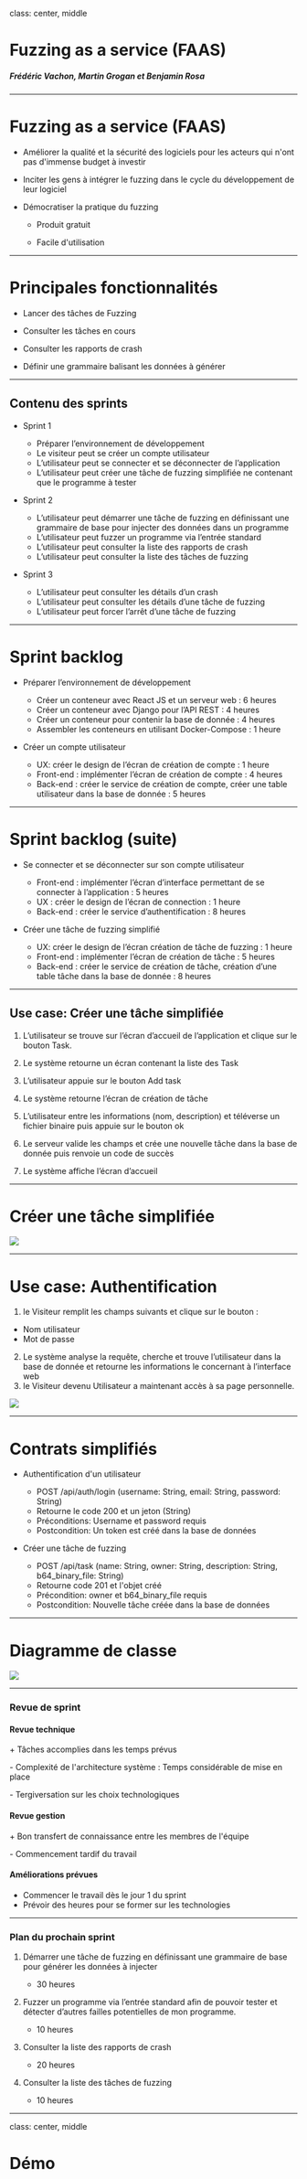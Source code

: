 class: center, middle

# Fuzzing as a service (FAAS)

##### Frédéric Vachon, Martin Grogan et Benjamin Rosa

---

# Fuzzing as a service (FAAS)

* Améliorer la qualité et la sécurité des logiciels pour les acteurs qui n'ont pas d'immense budget à investir

* Inciter les gens à intégrer le fuzzing dans le cycle du développement de leur logiciel

* Démocratiser la pratique du fuzzing

    * Produit gratuit

    * Facile d'utilisation

---

# Principales fonctionnalités

* Lancer des tâches de Fuzzing

* Consulter les tâches en cours

* Consulter les rapports de crash

* Définir une grammaire balisant les données à générer


---

## Contenu des sprints


* Sprint 1
	* Préparer l’environnement de développement
	* Le visiteur peut se créer un compte utilisateur 
	* L’utilisateur peut se connecter et se déconnecter de l’application
	* L’utilisateur peut créer une tâche de fuzzing simplifiée ne contenant que le programme à tester

* Sprint 2

	* L’utilisateur peut démarrer une tâche de fuzzing en définissant une grammaire de base pour injecter des données dans un programme
	* L’utilisateur peut fuzzer un programme via l’entrée standard
	* L’utilisateur peut consulter la liste des rapports de crash
	* L’utilisateur peut consulter la liste des tâches de fuzzing

* Sprint 3
	* L’utilisateur peut consulter les détails d’un crash
	* L’utilisateur peut consulter les détails d’une tâche de fuzzing
	* L’utilisateur peut forcer l’arrêt d’une tâche de fuzzing

---

# Sprint backlog

* Préparer l’environnement de développement	
	* Créer un conteneur avec React JS et un serveur web :	6 heures	
	* Créer un conteneur avec Django pour l’API REST :	4 heures	
	* Créer un conteneur pour contenir la base de donnée :	4 heures
	* Assembler les conteneurs en utilisant Docker-Compose :	1 heure

* Créer un compte utilisateur	
	* UX: créer le design de l’écran de création de compte :	1 heure
	* Front-end : implémenter l’écran de création de compte :	4 heures	
	* Back-end : créer le service de création de compte, créer une table utilisateur dans la base de donnée :	5 heures	


---

# Sprint backlog (suite)

* Se connecter et se déconnecter sur son compte utilisateur	
	* Front-end : implémenter l’écran d’interface permettant de se connecter à l’application :	5 heures	
	* UX : créer le design de l’écran de connection :	1 heure
	* Back-end : créer le service d’authentification :	8 heures	

* Créer une tâche de fuzzing simplifié	
	* UX: créer le design de l’écran création de tâche de fuzzing :	1 heure
	* Front-end : implémenter l’écran de création de tâche :	5 heures
	* Back-end : créer le service de création de tâche, création d’une table tâche dans la base de donnée :	8 heures	

---
## Use case: Créer une tâche simplifiée


1. L’utilisateur se trouve sur l’écran d’accueil de l’application et clique sur le bouton Task.

2. Le système retourne un écran contenant la liste des Task

3. L’utilisateur appuie sur le bouton Add task

4. Le système retourne l’écran de création de tâche

5. L’utilisateur entre les informations (nom, description) et téléverse un fichier binaire puis appuie sur le bouton ok

6. Le serveur valide les champs et crée une nouvelle tâche dans la base de donnée puis renvoie un code de succès

7. Le système affiche l’écran d’accueil

---

# Créer une tâche simplifiée

![](./img/creer_tache.png)

---

# Use case: Authentification

1. le Visiteur remplit les champs suivants et clique sur le bouton : 
 - Nom utilisateur
 - Mot de passe
2. Le système analyse la requête, cherche et trouve l’utilisateur dans la base de donnée et retourne les informations le concernant à l’interface web
3. le Visiteur devenu Utilisateur a maintenant accès à sa page personnelle.


![](./img/auth.png)

---

# Contrats simplifiés

* Authentification d'un utilisateur
	* POST /api/auth/login (username: String, email: String, password: String)
	* Retourne le code 200 et un jeton (String)
	* Préconditions: Username et password requis
	* Postcondition: Un token est créé dans la base de données

* Créer une tâche de fuzzing
	* POST /api/task (name: String, owner: String, description: String, b64_binary_file: String)
	* Retourne code 201 et l'objet créé
	* Précondition: owner et b64_binary_file requis
	* Postcondition: Nouvelle tâche créée dans la base de données

---

# Diagramme de classe

![](./img/task.png)

---

### Revue de sprint

#### Revue technique

\+ Tâches accomplies dans les temps prévus

\- Complexité de l'architecture système : Temps considérable de mise en place

\- Tergiversation sur les choix technologiques


#### Revue gestion

\+ Bon transfert de connaissance entre les membres de l'équipe

\- Commencement tardif du travail

#### Améliorations prévues

* Commencer le travail dès le jour 1 du sprint
* Prévoir des heures pour se former sur les technologies
---

### Plan du prochain sprint

1. Démarrer une tâche de fuzzing en définissant une grammaire de base pour générer les données à injecter
	- 30 heures

2. Fuzzer un programme via l’entrée standard afin de pouvoir tester et détecter d’autres failles potentielles de mon programme.
	- 10 heures

3. Consulter la liste des rapports de crash
	- 20 heures

4. Consulter la liste des tâches de fuzzing
	- 10 heures

---

class: center, middle
# Démo
